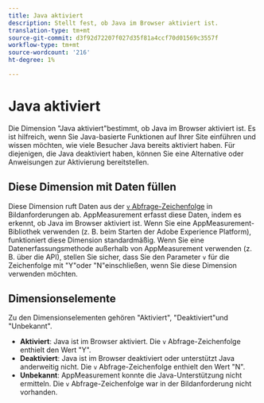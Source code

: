 ```yaml
---
title: Java aktiviert
description: Stellt fest, ob Java im Browser aktiviert ist.
translation-type: tm+mt
source-git-commit: d3f92d72207f027d35f81a4ccf70d01569c3557f
workflow-type: tm+mt
source-wordcount: '216'
ht-degree: 1%

---
```



# Java aktiviert

Die Dimension &quot;Java aktiviert&quot;bestimmt, ob Java im Browser aktiviert ist. Es ist hilfreich, wenn Sie Java-basierte Funktionen auf Ihrer Site einführen und wissen möchten, wie viele Besucher Java bereits aktiviert haben. Für diejenigen, die Java deaktiviert haben, können Sie eine Alternative oder Anweisungen zur Aktivierung bereitstellen.

## Diese Dimension mit Daten füllen

Diese Dimension ruft Daten aus der [`v` Abfrage-Zeichenfolge](/help/implement/validate/query-parameters.md) in Bildanforderungen ab. AppMeasurement erfasst diese Daten, indem es erkennt, ob Java im Browser aktiviert ist. Wenn Sie eine AppMeasurement-Bibliothek verwenden (z. B. beim Starten der Adobe Experience Platform), funktioniert diese Dimension standardmäßig. Wenn Sie eine Datenerfassungsmethode außerhalb von AppMeasurement verwenden (z. B. über die API), stellen Sie sicher, dass Sie den Parameter `v` für die Zeichenfolge mit &quot;Y&quot;oder &quot;N&quot;einschließen, wenn Sie diese Dimension verwenden möchten.

## Dimensionselemente

Zu den Dimensionselementen gehören &quot;Aktiviert&quot;, &quot;Deaktiviert&quot;und &quot;Unbekannt&quot;.

* **Aktiviert**: Java ist im Browser aktiviert. Die `v` Abfrage-Zeichenfolge enthielt den Wert &quot;Y&quot;.
* **Deaktiviert**: Java ist im Browser deaktiviert oder unterstützt Java anderweitig nicht. Die `v` Abfrage-Zeichenfolge enthielt den Wert &quot;N&quot;.
* **Unbekannt**: AppMeasurement konnte die Java-Unterstützung nicht ermitteln. Die `v` Abfrage-Zeichenfolge war in der Bildanforderung nicht vorhanden.
